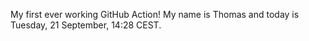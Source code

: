 My first ever working GitHub Action!
My name is Thomas and today is Tuesday, 21 September, 14:28 CEST. 
